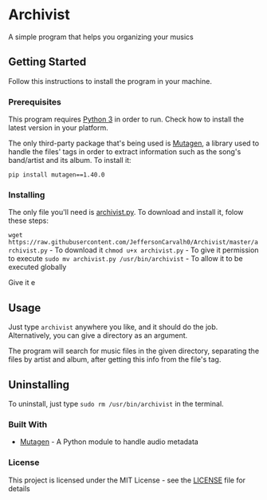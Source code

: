 # Archivist
A simple program that helps you organizing your musics

## Getting Started
Follow this instructions to install the program in your machine.

### Prerequisites
This program requires [Python 3](https://www.python.org/downloads/) in order to run. Check how to install
the latest version in your platform.

The only third-party package that's being used is [Mutagen](https://mutagen.readthedocs.io/en/latest/),
a library used to handle the files' tags in order to extract information such as
the song's band/artist and its album. To install it:

`pip install mutagen==1.40.0`

### Installing
The only file you'll need is [archivist.py](archivist.py). To download and install it,
folow these steps:

`wget https://raw.githubusercontent.com/JeffersonCarvalh0/Archivist/master/archivist.py` - To download it
`chmod u+x archivist.py` - To give it permission to execute
`sudo mv archivist.py /usr/bin/archivist` - To allow it to be executed globally

Give it e

## Usage
Just type `archivist` anywhere you like, and it should do the job.
Alternatively, you can give a directory as an argument.

The program will search for music files in the given directory, separating the files
by artist and album, after getting this info from the file's tag.

## Uninstalling
To uninstall, just type `sudo rm /usr/bin/archivist` in the terminal.

### Built With
* [Mutagen](https://mutagen.readthedocs.io/en/latest/) - A Python module to handle audio metadata

### License
This project is licensed under the MIT License - see the [LICENSE](LICENSE) file for details
